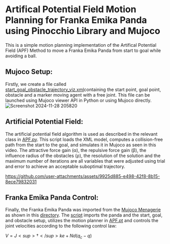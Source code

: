 # Artifical Potential Field Motion Planning for Franka Emika Panda using Pinocchio Library and Mujoco

This is a simple motion planning implementation of the Artifical Potential Field (APF) Method to move a Franka Emika Panda from start to goal while avoiding a ball.

## Mujoco Setup:
Firstly, we create a file called [start_goal_obstacle_trajectory_viz.xml](models/start_goal_obstacle_trajectory_viz.xml)containing the start point, goal point, obstacle and a marker moving agent with a free joint.
This file can be launched using Mujoco viewer API in Python or using Mujoco directly.
![Screenshot 2024-11-28 205820](https://github.com/user-attachments/assets/26a12c4f-fc0e-4281-9060-5d9ae8b1e3f9)

## Artificial Potential Field:
The artificial potential field algorithm is used as described in the relevant class in [APF.py](scripts/APF.py). This script loads the XML model, computes a collision-free path from the start to the goal, and simulates it in Mujoco as seen in this video. The attractive force gain (α), the repulsive force gain (β), the influence radius of the obstacles (ρ), the resolution of the solution and the maximum number of iterations are all variables that were adjusted using trial and error to achieve an acceptable suboptimal trajectory.

https://github.com/user-attachments/assets/9925d885-e498-42f8-8b15-8ece79832031

## Franka Emika Panda Control:
Finally, the Franka Emika Panda was imported from the [Mujoco Menagerie](https://github.com/google-deepmind/mujoco_menagerie/tree/main) as shown in this [directory](models/franka_emika_panda). The [script](scripts/Franka_Emika_Panda_Control.py) imports the panda and the start, goal, and obstacle setup, utilizes the motion planner in [APF.pt](scripts/APF.py) and controls the joint velocities according to the following control law:

$V=J<sup>†</sup>ke + Nd(q_c - q)$

